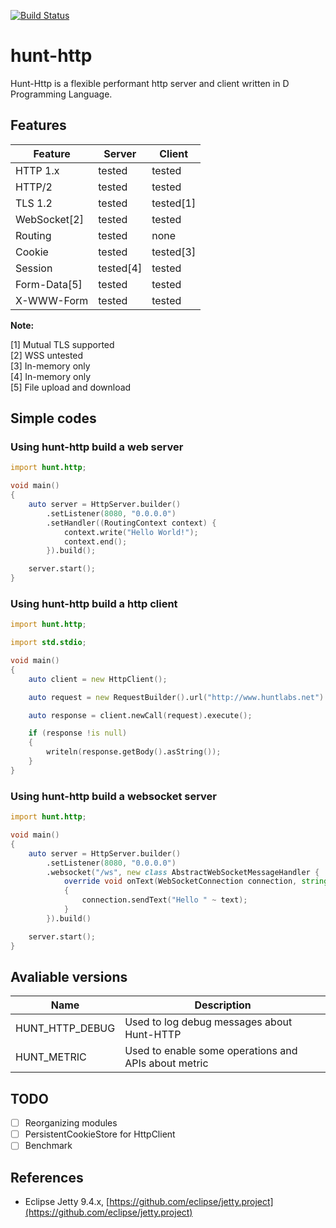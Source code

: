 [![Build Status](https://travis-ci.org/huntlabs/hunt-http.svg?branch=master)](https://travis-ci.org/huntlabs/hunt-http)

# hunt-http
Hunt-Http is a flexible performant http server and client written in D Programming Language.

## Features
| Feature | Server | Client |
|--------|--------|--------|
| HTTP 1.x | tested | tested |
| HTTP/2 | tested | tested |
| TLS 1.2 | tested | tested[1] |
| WebSocket[2] | tested | tested |
| Routing | tested | none |
| Cookie | tested | tested[3] |
| Session | tested[4] | tested |
| Form-Data[5] | tested | tested |
| X-WWW-Form | tested | tested |

**Note:**

[1] Mutual TLS supported <br>
[2] WSS untested<br>
[3] In-memory only<br>
[4] In-memory only<br>
[5] File upload and download<br>

## Simple codes

### Using hunt-http build a web server
```D
import hunt.http;

void main()
{
    auto server = HttpServer.builder()
        .setListener(8080, "0.0.0.0")
        .setHandler((RoutingContext context) {
            context.write("Hello World!");
            context.end();
        }).build();

    server.start();
}
```

### Using hunt-http build a http client
```D
import hunt.http;

import std.stdio;

void main()
{
    auto client = new HttpClient();

    auto request = new RequestBuilder().url("http://www.huntlabs.net").build();

    auto response = client.newCall(request).execute();

    if (response !is null)
    {
        writeln(response.getBody().asString());
    }
}
```

### Using hunt-http build a websocket server
```D
import hunt.http;

void main()
{
    auto server = HttpServer.builder()
        .setListener(8080, "0.0.0.0")
        .websocket("/ws", new class AbstractWebSocketMessageHandler {
            override void onText(WebSocketConnection connection, string text)
            {
                connection.sendText("Hello " ~ text);
            }
        }).build()

    server.start();
}
```


## Avaliable versions
| Name | Description | 
|--------|--------|
| HUNT_HTTP_DEBUG |  Used to log debug messages about Hunt-HTTP |
| HUNT_METRIC |  Used to enable some operations and APIs about metric |

## TODO
- [ ] Reorganizing modules
- [ ] PersistentCookieStore for HttpClient
- [ ] Benchmark

## References
- Eclipse Jetty 9.4.x, [https://github.com/eclipse/jetty.project](https://github.com/eclipse/jetty.project)
